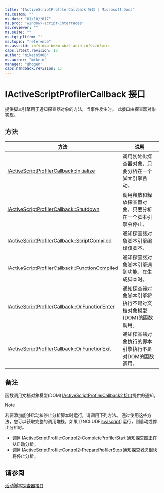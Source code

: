 ```yaml
---
title: "IActiveScriptProfilerCallback 接口 | Microsoft Docs"
ms.custom: ""
ms.date: "01/18/2017"
ms.prod: "windows-script-interfaces"
ms.reviewer: ""
ms.suite: ""
ms.tgt_pltfrm: ""
ms.topic: "reference"
ms.assetid: 76f9164b-b086-4b29-ac79-76f9c76f1d11
caps.latest.revision: 13
author: "mikejo5000"
ms.author: "mikejo"
manager: "ghogen"
caps.handback.revision: 13
---
```

# IActiveScriptProfilerCallback 接口
提供脚本引擎用于通知探查器对象的方法，当事件发生时。  此接口由探查器对象实现。  
  
## 方法  
  
|方法|说明|  
|--------|--------|  
|[IActiveScriptProfilerCallback::Initialize](../../winscript/reference/iactivescriptprofilercallback-initialize.md)|调用初始化探查器对象，只要分析在一个脚本引擎启动。|  
|[IActiveScriptProfilerCallback::Shutdown](../../winscript/reference/iactivescriptprofilercallback-shutdown.md)|调用释放和释放探查器对象，只要分析在一个脚本引擎会停止。|  
|[IActiveScriptProfilerCallback::ScriptCompiled](../../winscript/reference/iactivescriptprofilercallback-scriptcompiled.md)|通知探查器对象脚本引擎编译该脚本。|  
|[IActiveScriptProfilerCallback::FunctionCompiled](../../winscript/reference/iactivescriptprofilercallback-functioncompiled.md)|通知探查器对象脚本引擎遇到功能，在生成脚本时。|  
|[IActiveScriptProfilerCallback::OnFunctionEnter](../../winscript/reference/iactivescriptprofilercallback-onfunctionenter.md)|通知探查器对象脚本引擎将执行不是对文档对象模型\(DOM\)的函数调用。|  
|[IActiveScriptProfilerCallback::OnFunctionExit](../../winscript/reference/iactivescriptprofilercallback-onfunctionexit.md)|通知探查器对象执行的脚本引擎执行不是对DOM的函数调用。|  
  
## 备注  
 函数调用文档对象模型\(DOM\) [IActiveScriptProfilerCallback2 接口](../../winscript/reference/iactivescriptprofilercallback2-interface.md)提供的通知。  
  
> [!NOTE]
>  若要添加能够启动和停止分析脚本时运行，请调用下列方法。  通过使用这些方法，您可以获取完整的调用堆栈，如果 [!INCLUDE[javascript](../../javascript/includes/javascript-md.md)] 运行，则启动或停止分析时。  
>   
>  -   调用 [IActiveScriptProfilerControl2::CompleteProfilerStart](../../winscript/reference/iactivescriptprofilercontrol2-completeprofilerstart.md) 通知探查器正在从启动分析。  
> -   调用 [IActiveScriptProfilerControl2::PrepareProfilerStop](../../winscript/reference/iactivescriptprofilercontrol2-prepareprofilerstop.md) 通知探查器您很快将停止分析。  
  
## 请参阅  
 [活动脚本探查器接口](../../winscript/reference/active-script-profiler-interfaces.md)